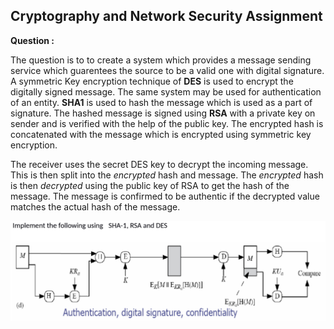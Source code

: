 ## Cryptography and Network Security Assignment

**Question :**

The question is to to create a system which provides a message sending service which guarentees the source to be a valid one with digital signature. A symmetric Key encryption technique of **DES** is used to encrypt the digitally signed message. The same system may be used for authentication of an entity.
**SHA1** is used to hash the message which is used as a part of signature.
The hashed message is signed using **RSA** with a private key on sender and is verified with the help of the public key.
The encrypted hash is concatenated with the message which is encrypted using symmetric key encryption.

The receiver uses the secret DES key to decrypt the incoming message. This is then split into the *encrypted* hash and message.
The *encrypted* hash is then *decrypted* using the public key of RSA to get the hash of the message.
The message is confirmed to be authentic if the decrypted value matches the actual hash of the message.

![Question](https://github.com/AkhilMenon007/CNS-Assignment/blob/master/CNS_ProgrammingAssignment/Question.PNG)
